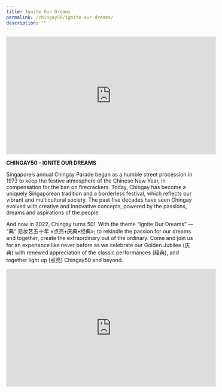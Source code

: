 ```yaml
---
title: Ignite Our Dreams
permalink: /chingay50/ignite-our-dreams/
description: ""
---
```



<iframe width="560" height="315" src="https://www.youtube.com/embed/jS17mum5WCk" title="YouTube video player" frameborder="0" allow="accelerometer; autoplay; clipboard-write; encrypted-media; gyroscope; picture-in-picture" allowfullscreen></iframe>


**CHINGAY50 - IGNITE OUR DREAMS**

Singapore’s annual Chingay Parade began as a humble street procession in 1973 to keep the festive atmosphere of the Chinese New Year, in compensation for the ban on firecrackers. Today, Chingay has become a uniquely Singaporean tradition and a borderless festival, which reflects our vibrant and multicultural society. The past five decades have seen Chingay evolved with creative and innovative concepts, powered by the passions, dreams and aspirations of the people.       

And now in 2022, Chingay turns 50!  With the theme “Ignite Our Dreams” — “典“ 亮妆艺五十年 «点亮•庆典•经典»; to rekindle the passion for our dreams and together, create the extraordinary out of the ordinary. Come and join us for an experience like never before as we celebrate our Golden Jubilee (庆典) with renewed appreciation of the classic performances (经典), and together light up (点亮) Chingay50 and beyond.



<iframe width="560" height="315" src="https://www.youtube.com/embed/7LN-OsjmIz8" title="YouTube video player" frameborder="0" allow="accelerometer; autoplay; clipboard-write; encrypted-media; gyroscope; picture-in-picture" allowfullscreen></iframe>